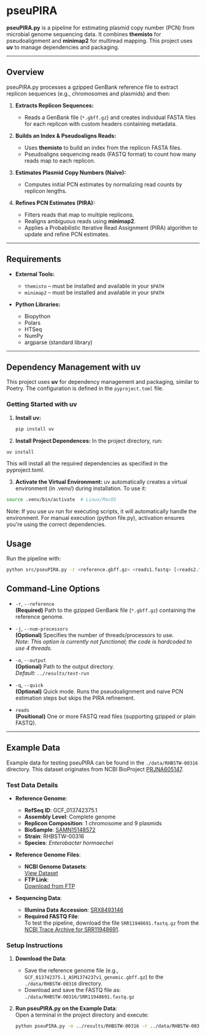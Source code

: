 # pseuPIRA

**pseuPIRA.py** is a pipeline for estimating plasmid copy number (PCN) from microbial genome sequencing data. It combines **themisto** for pseudoalignment and **minimap2** for multiread mapping. This project uses **uv** to manage dependencies and packaging.

---

## Overview

pseuPIRA.py processes a gzipped GenBank reference file to extract replicon sequences (e.g., chromosomes and plasmids) and then:

1. **Extracts Replicon Sequences:**  
   - Reads a GenBank file (`*.gbff.gz`) and creates individual FASTA files for each replicon with custom headers containing metadata.

2. **Builds an Index & Pseudoaligns Reads:**  
   - Uses **themisto** to build an index from the replicon FASTA files.
   - Pseudoaligns sequencing reads (FASTQ format) to count how many reads map to each replicon.

3. **Estimates Plasmid Copy Numbers (Naïve):**  
   - Computes initial PCN estimates by normalizing read counts by replicon lengths.

4. **Refines PCN Estimates (PIRA):**  
   - Filters reads that map to multiple replicons.
   - Realigns ambiguous reads using **minimap2**.
   - Applies a Probabilistic Iterative Read Assignment (PIRA) algorithm to update and refine PCN estimates.

---

## Requirements

- **External Tools:**  
  - `themisto` – must be installed and available in your `$PATH`
  - `minimap2` – must be installed and available in your `$PATH`

- **Python Libraries:**  
  - Biopython
  - Polars
  - HTSeq
  - NumPy
  - argparse (standard library)

---

## Dependency Management with uv

This project uses **uv** for dependency management and packaging, similar to Poetry. The configuration is defined in the `pyproject.toml` file.

### Getting Started with uv

1. **Install uv:**

   ```bash
   pip install uv
   ```

2. **Install Project Dependences:**
In the project directory, run: 

  ```bash
  uv install
  ```
This will install all the required dependencies as specified in the pyproject.toml.

3. **Activate the Virtual Environment:**
uv automatically creates a virtual environment (in .venv/) during installation. To use it:

```bash
source .venv/bin/activate  # Linux/MacOS
```
Note: If you use uv run for executing scripts, it will automatically handle the environment. For manual execution (python file.py), activation ensures you're using the correct dependencies.


## Usage 
Run the pipeline with: 
```bash
python src/pseuPIRA.py -r <reference.gbff.gz> <reads1.fastq> [<reads2.fastq.gz> ...]
```
## Command-Line Options

- `-r`, `--reference`  
  **(Required)** Path to the gzipped GenBank file (`*.gbff.gz`) containing the reference genome.

- `-j`, `--num-processors`  
  **(Optional)** Specifies the number of threads/processors to use.  
  *Note: This option is currently not functional; the code is hardcoded to use 4 threads.*

- `-o`, `--output`  
  **(Optional)** Path to the output directory.  
  *Default: `../results/test-run`*

- `-q`, `--quick`  
  **(Optional)** Quick mode. Runs the pseudoalignment and naive PCN estimation steps but skips the PIRA refinement.

- `reads`  
  **(Positional)** One or more FASTQ read files (supporting gzipped or plain FASTQ).

---

## Example Data

Example data for testing pseuPIRA can be found in the `./data/RHBSTW-00316` directory. This dataset originates from NCBI BioProject [PRJNA605147](https://www.ncbi.nlm.nih.gov/bioproject/PRJNA605147).

### Test Data Details

- **Reference Genome**:
  - **RefSeq ID**: GCF_013742375.1
  - **Assembly Level**: Complete genome
  - **Replicon Composition**: 1 chromosome and 9 plasmids
  - **BioSample**: [SAMN15148572](https://www.ncbi.nlm.nih.gov/biosample/SAMN15148572)
  - **Strain**: RHBSTW-00316
  - **Species**: *Enterobacter hormaechei*

- **Reference Genome Files**:
  - **NCBI Genome Datasets**:  
    [View Dataset](https://www.ncbi.nlm.nih.gov/datasets/genome/GCF_013742375.1/)
  - **FTP Link**:  
    [Download from FTP](https://ftp.ncbi.nlm.nih.gov/genomes/all/GCF/013/742/375/GCF_013742375.1_ASM1374237v1/)

- **Sequencing Data**:
  - **Illumina Data Accession**: [SRX8493146](https://www.ncbi.nlm.nih.gov/sra/SRX8493146)
  - **Required FASTQ File**:  
    To test the pipeline, download the file `SRR11948691.fastq.gz` from the [NCBI Trace Archive for SRR11948691](https://trace.ncbi.nlm.nih.gov/Traces/?view=run_browser&acc=SRR11948691&display=metadata).

### Setup Instructions

1. **Download the Data**:
   - Save the reference genome file (e.g., `GCF_013742375.1_ASM1374237v1_genomic.gbff.gz`) to the `./data/RHBSTW-00316` directory.
   - Download and save the FASTQ file as:  
     `./data/RHBSTW-00316/SRR11948691.fastq.gz`

2. **Run pseuPIRA.py on the Example Data**:  
   Open a terminal in the project directory and execute:
   ```bash
   python pseuPIRA.py -o ../results/RHBSTW-00316 -r ../data/RHBSTW-00316/GCF_013742375.1_ASM1374237v1_genomic.gbff.gz ../data/RHBSTW-00316/SRR11948691.fastq.gz
   ```

